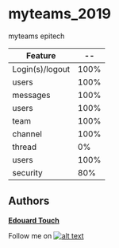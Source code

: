 # myteams_2019
myteams epitech


| Feature | -- |
| --- | --- |
| Login(s)/logout | 100% |
| users | 100% |
| messages | 100% |
| users | 100% |
| team | 100% |
| channel | 100% |
| thread | 0% |
| users | 100% |
| security | 80% |

## Authors
 **[Edouard Touch](https://github.com/Eydou)**

[6.1]: http://i.imgur.com/0o48UoR.png (Follow me !)

[1]: https://github.com/Eydou

Follow me on [![alt text][6.1]][1]
